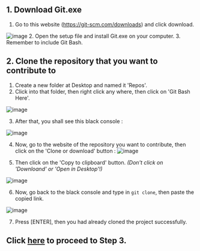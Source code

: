 ## 1. Download Git.exe
1. Go to this website (https://git-scm.com/downloads) and click download.

![image](https://user-images.githubusercontent.com/23183656/31303081-28a2ee86-ab3a-11e7-8040-fffd13e69d2a.png)
2. Open the setup file and install Git.exe on your computer.
3. Remember to include Git Bash.

## 2. Clone the repository that you want to contribute to 
1. Create a new folder at Desktop and named it 'Repos'.
2. Click into that folder, then right click any where, then click on 'Git Bash Here'.  
   
![image](https://user-images.githubusercontent.com/23183656/31303139-fdf33c6c-ab3a-11e7-82ea-4d42c0296a21.png)

3. After that, you shall see this black console : 

![image](https://user-images.githubusercontent.com/23183656/31303154-4555cade-ab3b-11e7-9f34-ec0d924e2001.png)  

4. Now, go to the website of the repository you want to contribute, then click on the 'Clone or download' button : 
![image](https://user-images.githubusercontent.com/23183656/31303228-9cf50f9c-ab3c-11e7-80c1-819c1d6a48f6.png)  
  
5. Then click on the 'Copy to clipboard' button. *(Don't click on 'Downloand' or 'Open in Desktop'!)*  

![image](https://user-images.githubusercontent.com/23183656/31303261-025ad556-ab3d-11e7-9869-5cc90e692776.png)

6. Now, go back to the black console and type in `git clone`, then paste the copied link.

![image](https://user-images.githubusercontent.com/23183656/31303308-d45d8198-ab3d-11e7-9a18-946b5cfa9d9c.png)

7. Press [ENTER], then you had already cloned the project successfully. 

## **Click [here](https://github.com/wongjiahau/how-to-contribute/blob/master/README2.md) to proceed to Step 3.**


